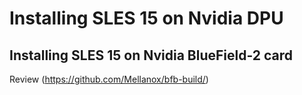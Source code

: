 # Installing SLES 15 on Nvidia DPU

## Installing SLES 15 on Nvidia BlueField-2 card

Review (https://github.com/Mellanox/bfb-build/)
